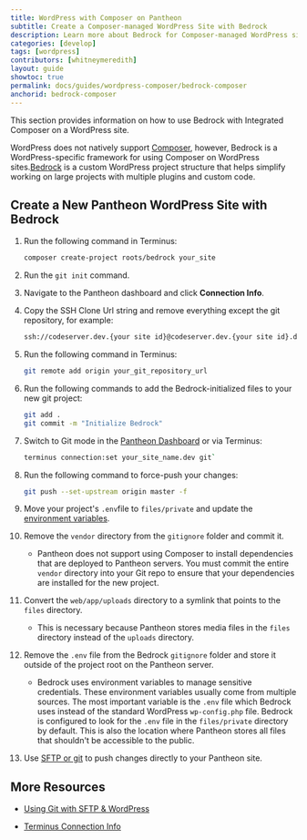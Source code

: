 ```yaml
---
title: WordPress with Composer on Pantheon
subtitle: Create a Composer-managed WordPress Site with Bedrock
description: Learn more about Bedrock for Composer-managed WordPress sites.
categories: [develop]
tags: [wordpress]
contributors: [whitneymeredith]
layout: guide
showtoc: true
permalink: docs/guides/wordpress-composer/bedrock-composer
anchorid: bedrock-composer
---
```


This section provides information on how to use Bedrock with Integrated Composer on a WordPress site.

WordPress does not natively support [Composer](https://getcomposer.org/), however, Bedrock is a WordPress-specific framework for using Composer on WordPress sites.[Bedrock](https://roots.io/bedrock/) is a custom WordPress project structure that helps simplify working on large projects with multiple plugins and custom code.

## Create a New Pantheon WordPress Site with Bedrock

1. Run the following command in Terminus:

    ```bash
    composer create-project roots/bedrock your_site
    ```

1. Run the `git init` command.

1. Navigate to the Pantheon dashboard and click **Connection Info**.

1. Copy the SSH Clone Url string and remove everything except the git repository, for example:

    ```bash
    ssh://codeserver.dev.{your site id}@codeserver.dev.{your site id}.drush.in:2222/~/repository.git).
    ```

1. Run the following command in Terminus:

    ```bash
    git remote add origin your_git_repository_url
    ```

1. Run the following commands to add the Bedrock-initialized files to your new git project:

    ```bash
    git add .
    git commit -m "Initialize Bedrock"
    ```

1. Switch to Git mode in the [Pantheon Dashboard](/guides/quickstart/connection-modes/#git-connection-mode) or via Terminus: 

    ```bash
    terminus connection:set your_site_name.dev git`
    ```

1. Run the following command to force-push your changes:

    ```bash
    git push --set-upstream origin master -f
    ```

1. Move your project's `.env`file to `files/private` and update the [environment variables](https://docs.roots.io/bedrock/master/environment-variables/#wp-env).

1. Remove the `vendor` directory from the `gitignore` folder and commit it.

    - Pantheon does not support using Composer to install dependencies that are deployed to Pantheon servers. You must commit the entire `vendor` directory into your Git repo to ensure that your dependencies are installed for the new project.

1. Convert the `web/app/uploads` directory to a symlink that points to the `files` directory.

    - This is necessary because Pantheon stores media files in the `files` directory instead of the `uploads` directory.

1. Remove the `.env` file from the Bedrock `gitignore` folder and store it outside of the project root on the Pantheon server.

    - Bedrock uses environment variables to manage sensitive credentials. These environment variables usually come from multiple sources. The most important variable is the `.env` file which Bedrock uses instead of the standard WordPress `wp-config.php` file. Bedrock is configured to look for the `.env` file in the `files/private` directory by default. This is also the location where Pantheon stores all files that shouldn't be accessible to the public.

1. Use [SFTP or git](/guides/wordpress-git/) to push changes directly to your Pantheon site.

## More Resources

- [Using Git with SFTP & WordPress](/guides/wordpress-git/)

- [Terminus Connection Info](/terminus/commands/connection-info)